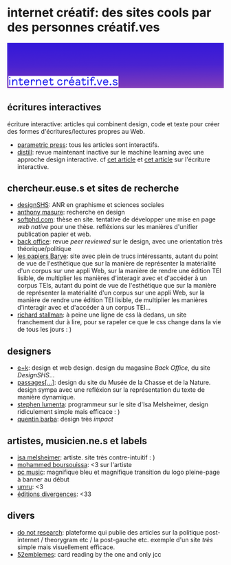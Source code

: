 # internet créatif: des sites cools par des personnes créatif.ves

![bannière](./img/banner.png)

## écritures interactives

écriture interactive: articles qui combinent design, code et texte pour créer des formes
d'écritures/lectures propres au Web.
- [parametric press](https://parametric.press/): tous les articles sont interactifs.
- [distill](https://distill.pub/): revue maintenant inactive sur le machine learning avec
  une approche design interactive. cf [cet article](https://distill.pub/) et 
  [cet article](https://distill.pub/2020/communicating-with-interactive-articles/)
  sur l'écriture interactive.

## chercheur.euse.s et sites de recherche

- [designSHS](https://laboratoire-graphique.fr/): ANR en graphisme et sciences sociales
- [anthony masure](https://www.anthonymasure.com/): recherche en design
- [softphd.com](http://www.softphd.com/): thèse en site. tentative de développer une mise en page
  *web native* pour une thèse. refléxions sur les manières d'unifier publication papier et web.
- [back office](http://www.revue-backoffice.com/): revue *peer reviewed* sur le design, avec une
  orientation très théorique/politique
- [les papiers Barye](https://barye.inha.fr/): site avec plein de trucs intéressants, autant du point
  de vue de l'esthétique que sur la manière de représenter la matérialité d'un corpus sur une appli Web,
  sur la manière de rendre une édition TEI lisible, de multiplier les manières d'interagir avec et
  d'accéder à un corpus TEIs, autant du point
  de vue de l'esthétique que sur la manière de représenter la matérialité d'un corpus sur une appli Web,
  sur la manière de rendre une édition TEI lisible, de multiplier les manières d'interagir avec et
  d'accéder à un corpus TEI...
- [richard stallman](https://stallman.org/): à peine une ligne de css là dedans, un site franchement
  dur à lire, pour se rapeler ce que le css change dans la vie de tous les jours : )

## designers
- [e+k](http://www.e-k.fr/): design et web design. design du magasine *Back Office*, du site *DesignSHS*...
- [passages[...]](https://passages.site/): design du site du Musée de la Chasse et de la Nature. design sympa
  avec une refléxion sur la représentation du texte de manière dynamique.
- [stephen lumenta](https://stephenlumenta.com/): programmeur sur le site d'Isa Melsheimer, design ridiculement 
  simple mais efficace : )
- [quentin barba](https://quentinbarba.fr/): design très *impact*

## artistes, musicien.ne.s et labels

- [isa melsheimer](https://isamelsheimer.com/): artiste. site très contre-intuitif : )
- [mohammed boursouissa](https://www.mohamedbourouissa.com/): <3 sur l'artiste 
- [pc music](https://pcmusic.info/): magnifique bleu et magnifique transition du logo pleine-page à banner au début
- [umru](https://umru.dj/): <3
- [éditions divergences](https://www.editionsdivergences.com/): <33

## divers

- [do not research](https://donotresearch.net/): plateforme qui publie des articles sur la politique
  post-internet / theorygram etc / la post-gauche etc. exemple d'un site *très* simple mais visuellement
  efficace.
- [52emblemes](http://46.226.106.57/52emblemes/): card reading by the one and only jcc
